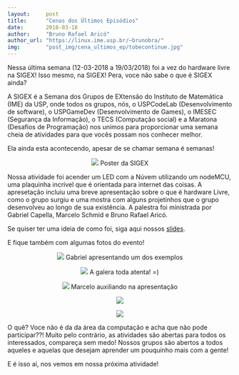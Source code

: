 ```yaml
---
layout:     post
title:      "Cenas dos Últimos Episódios"
date:       2018-03-18
author:     "Bruno Rafael Aricó"
author_url: "https://linux.ime.usp.br/~brunobra/"
img: 	    "post_img/cena_ultimos_ep/tobecontinue.jpg"
---
```


Nessa última semana (12-03-2018 a 19/03/2018) foi a vez do hardware livre na SIGEX! Isso mesmo, na SIGEX! Pera, voce não sabe o que é SIGEX ainda?

A SIGEX é a Semana dos Grupos de EXtensão do Instituto de Matemática (IME) da USP, onde todos os grupos, nós, o USPCodeLab (Desenvolvimento de software), o USPGameDev (Desenvolvimento de Games), o IMESEC (Segurança da Informação), o TECS (Computação social) e a Maratona (Desafios de Programação) nos unimos para proporcionar uma semana cheia de atividades para que vocês possam nos conhecer melhor.

Ela ainda esta acontecendo, apesar de se chamar semana é semanas!

<p style="text-align: center;">
    <img src="{{ site.baseurl }}/post_img/sigex/poster.jpg" style="margin: 0 auto; max-height: 390px;" />
Poster da SIGEX
</p>
 
Nossa atividade foi acender um LED com a Núvem utilizando um nodeMCU, uma plaquinha incrível que é orientada para internet das coisas. A apresetação incluiu uma breve apresentação sobre o que é hardware Livre, como o grupo surgiu e uma mostra com alguns projetinhos que o grupo desenvolveu ao longo de sua existência. A palestra foi ministrada por Gabriel Capella, Marcelo Schmid e Bruno Rafael Aricó.

Se quiser ter uma ideia de como foi, siga aqui nossos [slides][slides].

E fique também com algumas fotos do evento!

<p style="text-align: center;">
    <img src="{{ site.baseurl }}/post_img/sigex/1.jpg" style="margin: 0 auto; max-height: 390px;" />
Gabriel apresentando um dos exemplos
</p>

<p style="text-align: center;">
    <img src="{{ site.baseurl }}/post_img/sigex/2.jpg" style="margin: 0 auto; max-height: 390px;" />
A galera toda atenta! =)
</p>

<p style="text-align: center;">
    <img src="{{ site.baseurl }}/post_img/sigex/3.jpg" style="margin: 0 auto; max-height: 390px;" />
Marcelo auxiliando na apresentação
</p>

<p style="text-align: center;">
   <img src="{{ site.baseurl }}/post_img/sigex/4.jpg" style="margin: 0 auto; max-height: 390px;" />
</p>

<p style="text-align: center;">
    <img src="{{ site.baseurl }}/post_img/sigex/5.jpg" style="margin: 0 auto; max-height: 390px;" />
</p>

O quê? Voce não é da da área da computação e acha que não pode participar??! Muito pelo contrário, as atividades são abertas para todos os interessados, compareça sem medo! Nossos grupos são abertos a todos aqueles e aquelas que desejam aprender um pouquinho mais com a gente!

E é isso aí, nos vemos em nossa próxima atividade!

[slides]: <https://docs.google.com/presentation/d/1fCc5c39sTkuE1IqAmyhiGgyX-YGj3ik3Qn3P4J5iwFk/edit?usp=sharing>
